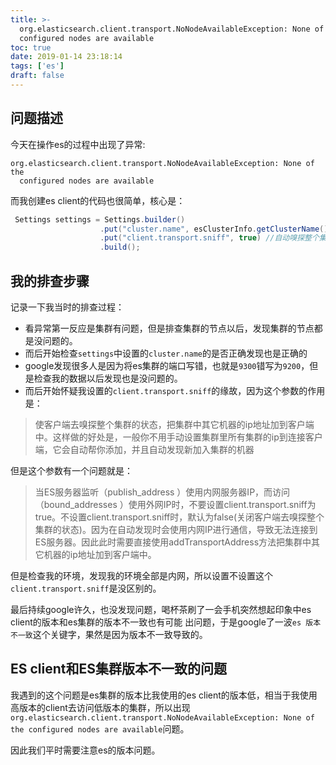 ```yaml
---
title: >-
  org.elasticsearch.client.transport.NoNodeAvailableException: None of the
  configured nodes are available
toc: true
date: 2019-01-14 23:18:14
tags: ['es']
draft: false
---
```


## 问题描述

今天在操作es的过程中出现了异常: 

```shell
org.elasticsearch.client.transport.NoNodeAvailableException: None of the
  configured nodes are available
```

而我创建es client的代码也很简单，核心是：

```java
 Settings settings = Settings.builder()
                    .put("cluster.name", esClusterInfo.getClusterName())
                    .put("client.transport.sniff", true) //自动嗅探整个集群的状态，把集群中其他ES节点的ip添加到本地的客户端列表中
                    .build();
```

## 我的排查步骤

记录一下我当时的排查过程：

- 看异常第一反应是集群有问题，但是排查集群的节点以后，发现集群的节点都是没问题的。
- 而后开始检查`settings`中设置的`cluster.name`的是否正确发现也是正确的
- google发现很多人是因为将es集群的端口写错，也就是`9300`错写为`9200`，但是检查我的数据以后发现也是没问题的。
- 而后开始怀疑我设置的`client.transport.sniff`的缘故，因为这个参数的作用是：
  
> 使客户端去嗅探整个集群的状态，把集群中其它机器的ip地址加到客户端中。这样做的好处是，一般你不用手动设置集群里所有集群的ip到连接客户端，它会自动帮你添加，并且自动发现新加入集群的机器

但是这个参数有一个问题就是：

> 当ES服务器监听（publish_address ）使用内网服务器IP，而访问（bound_addresses ）使用外网IP时，不要设置client.transport.sniff为true。不设置client.transport.sniff时，默认为false(关闭客户端去嗅探整个集群的状态)。因为在自动发现时会使用内网IP进行通信，导致无法连接到ES服务器。因此此时需要直接使用addTransportAddress方法把集群中其它机器的ip地址加到客户端中。

但是检查我的环境，发现我的环境全部是内网，所以设置不设置这个`client.transport.sniff`是没区别的。

最后持续google许久，也没发现问题，喝杯茶刷了一会手机突然想起印象中es client的版本和es集群的版本不一致也有可能
出问题，于是google了一波`es 版本不一致`这个关键字，果然是因为版本不一致导致的。

## ES client和ES集群版本不一致的问题

我遇到的这个问题是es集群的版本比我使用的es client的版本低，相当于我使用高版本的client去访问低版本的集群，所以出现`org.elasticsearch.client.transport.NoNodeAvailableException: None of the configured nodes are available`问题。

因此我们平时需要注意es的版本问题。